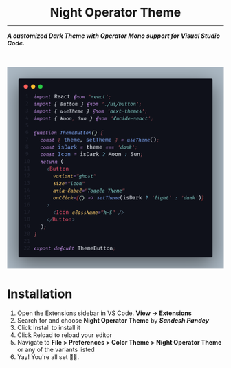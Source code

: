 <div style="display:flex; align-items:center; flex-direction:column">
<h1 style="padding:0px; margin:0">Night Operator Theme</h1>
<hr style="width:100%; height:1px">
<h5 style="margin:auto;">A customized Dark Theme with Operator Mono support for Visual Studio Code.</h5>
</div>

<br>
<br>

![Night Operator Theme](image.png)

# Installation
1. Open the Extensions sidebar in VS Code. <b>View → Extensions </b>
2. Search for and choose <b>Night Operator Theme</b> by <i><b>Sandesh Pandey</b></i>
3. Click Install to install it
4. Click Reload to reload your editor
5. Navigate to <b>File > Preferences > Color Theme > Night Operator Theme</b> or any of the variants listed
6. Yay! You're all set 🎉🎉.